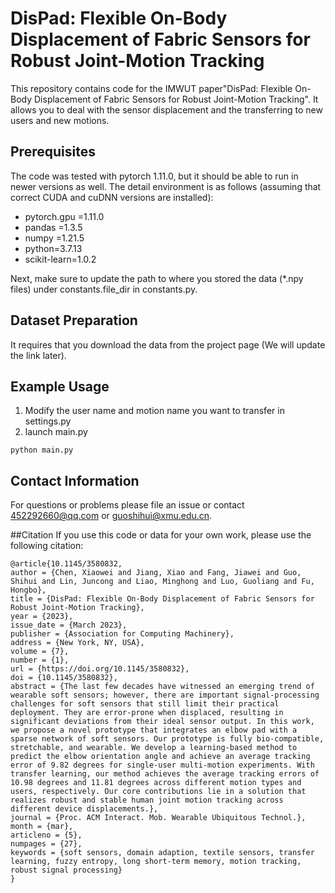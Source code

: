 # DisPad: Flexible On-Body Displacement of Fabric Sensors for Robust Joint-Motion Tracking

This repository contains code for the IMWUT paper"DisPad: Flexible On-Body Displacement of Fabric Sensors for Robust
Joint-Motion Tracking". It allows you to deal with the sensor displacement and the transferring to new users and new
motions.

## Prerequisites

The code was tested with pytorch 1.11.0, but it should be able to run in newer versions as well. The detail environment
is as follows (assuming that correct CUDA and cuDNN versions are installed):

* pytorch.gpu =1.11.0
* pandas =1.3.5
* numpy =1.21.5
* python=3.7.13
* scikit-learn=1.0.2

Next, make sure to update the path to where you stored the data (*.npy files) under
constants.file_dir in constants.py. 

## Dataset Preparation

It requires that you download the data from the project page (We will update the link later).

## Example Usage

1. Modify the user name and motion name you want to transfer in settings.py
2. launch main.py

```
python main.py
```

## Contact Information

For questions or problems please file an issue or contact 452292660@qq.com or guoshihui@xmu.edu.cn.

##Citation
If you use this code or data for your own work, please use the following citation:

```
@article{10.1145/3580832,
author = {Chen, Xiaowei and Jiang, Xiao and Fang, Jiawei and Guo, Shihui and Lin, Juncong and Liao, Minghong and Luo, Guoliang and Fu, Hongbo},
title = {DisPad: Flexible On-Body Displacement of Fabric Sensors for Robust Joint-Motion Tracking},
year = {2023},
issue_date = {March 2023},
publisher = {Association for Computing Machinery},
address = {New York, NY, USA},
volume = {7},
number = {1},
url = {https://doi.org/10.1145/3580832},
doi = {10.1145/3580832},
abstract = {The last few decades have witnessed an emerging trend of wearable soft sensors; however, there are important signal-processing challenges for soft sensors that still limit their practical deployment. They are error-prone when displaced, resulting in significant deviations from their ideal sensor output. In this work, we propose a novel prototype that integrates an elbow pad with a sparse network of soft sensors. Our prototype is fully bio-compatible, stretchable, and wearable. We develop a learning-based method to predict the elbow orientation angle and achieve an average tracking error of 9.82 degrees for single-user multi-motion experiments. With transfer learning, our method achieves the average tracking errors of 10.98 degrees and 11.81 degrees across different motion types and users, respectively. Our core contributions lie in a solution that realizes robust and stable human joint motion tracking across different device displacements.},
journal = {Proc. ACM Interact. Mob. Wearable Ubiquitous Technol.},
month = {mar},
articleno = {5},
numpages = {27},
keywords = {soft sensors, domain adaption, textile sensors, transfer learning, fuzzy entropy, long short-term memory, motion tracking, robust signal processing}
}
```
